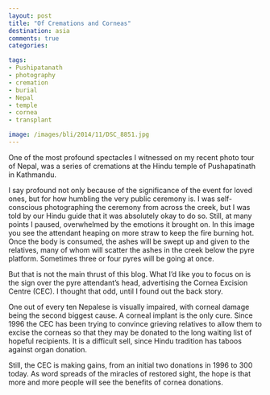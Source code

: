 ```yaml
---
layout: post
title: "Of Cremations and Corneas"
destination: asia
comments: true
categories:

tags:
- Pushipatanath
- photography
- cremation
- burial
- Nepal
- temple
- cornea
- transplant

image: /images/bli/2014/11/DSC_8851.jpg
---
```


One of the most profound spectacles I witnessed on my recent photo tour of Nepal, was a series of cremations at the Hindu temple of Pushapatinath in Kathmandu.

<!--more-->

I say profound not only because of the significance of the event for loved ones, but for how humbling the very public ceremony is. I was self-conscious photographing the ceremony from across the creek, but I was told by our Hindu guide that it was absolutely okay to do so. Still, at many points I paused, overwhelmed by the emotions it brought on. In this image you see the attendant heaping on more straw to keep the fire burning hot. Once the body is consumed, the ashes will be swept up and given to the relatives, many of whom will scatter the ashes in the creek below the pyre platform. Sometimes three or four pyres will be going at once. 

But that is not the main thrust of this blog. What I’d like you to focus on is the sign over the pyre attendant’s head, advertising the Cornea Excision Centre (CEC). I thought that odd, until I found out the back story. 

One out of every ten Nepalese is visually impaired, with corneal damage being the second biggest cause. A corneal implant is the only cure. Since 1996 the CEC has been trying to convince grieving relatives to allow them to excise the corneas so that they may be donated to the long waiting list of hopeful recipients. It is a difficult sell, since Hindu tradition has taboos against organ donation. 

Still, the CEC is making gains, from an initial two donations in 1996 to 300 today. As word spreads of the miracles of restored sight, the hope is that more and more people will see the benefits of cornea donations. 